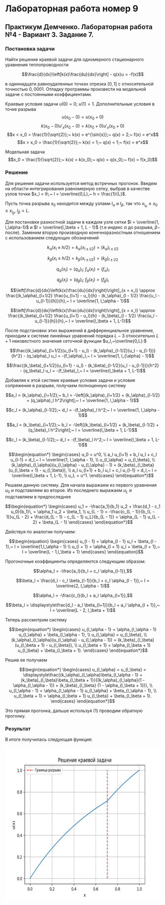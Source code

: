 # Лабораторная работа номер 9
## Практикум Демченко. Лабораторная работа №4 - Вариант 3. Задание 7.
### Постановка задачи
Найти решение краевой задачи для одномерного стационарного уравнения теплопроводности

$$\frac{d}{dx}\left[k(x)\frac{du}{dx}\right] - q(x)u = -f(x)$$

в одиннадцати равноудаленных точках отрезка $[0,1]$ с относительной точностью $0,0001$. Отладку программы произвести на модельной задаче с постоянными коэффициентами.


Краевые условия задачи $u(0) = 0;~ u(1) = 1.$
Дополнительные условия в точке разрыва
$$u(x_0 - 0) = u(x_0 + 0)$$
$$k(x_0 - 0)u'_x(x_0 - 0) = k(x_0 + 0)u'_x(x_0 + 0)$$
$$x < x_0 = \frac{1}{\sqrt{2}};~ k(x) = e^{\sin{x}};~ q(x) = 2;~ f(x) = e^x$$
$$x > x_0 = \frac{1}{\sqrt{2}};~ k(x) = 1;~ q(x) = 1;~ f(x) = e^x$$

Модельная задача 
$$x_0 = \frac{1}{\sqrt{2}};~ k(x) = k(x_0);~ q(x) = q(x_0);~ f(x) = f(x_0)$$

### Решение
Для решения задачи используется метод встречных прогонок. Введем на области интегрирования равномерную сетку, выбрав в качестве узлов точки $x_l = lh,~ l = \overline{0,L},~ h = \frac{1}{L}$.

Пусть точка разрыва $x_0$ находится между узлами $l_\alpha$ и $l_\beta$, так что $x_{l_\alpha} \leq x_0 \leq x_{l_\beta},~ l_\beta < L$.

Для постановки разностной задачи в каждом узле сетки $l = \overline{1, l_\alpha-1}$ и $l = \overline{l_\beta + 1, L - 1}$ (т.е индекс $\alpha$ до разрыва, $\beta -$ после). Заменим вторую производную конечноразностным отношением c использованием следующих обозначений

$$k_\alpha(x_l \pm h/2) = k_\alpha(x_{l \pm l/2}) = (k_\alpha)_{l \pm l/2}$$

$$k_\beta(x_l \pm h/2) = k_\beta(x_{l \pm l/2}) = (k_\beta)_{l \pm l/2}$$

$$q_\alpha(x_l) = (q_\alpha)_l;~ f_\alpha(x_l) = (f_\alpha)_l$$

$$q_\beta(x_l) = (q_\beta)_l;~ f_\beta(x_l) = (f_\beta)_l$$

$$\left[\frac{d}{dx}\left(k(x)\frac{du}{dx}\right)\right]_{x = x_l} \approx \frac{(k_\alpha)_{l+1/2} \frac{u_{l+1} - u_l}{h} - (k_\alpha)_{l - 1/2} \frac{u_l - u_{l-1}}{h}}{h},~ l = \overline{1, l_\alpha - 1}$$

$$\left[\frac{d}{dx}\left(k(x)\frac{du}{dx}\right)\right]_{x = x_l} \approx \frac{(k_\beta)_{l+1/2} \frac{u_{l+1} - u_l}{h} - (k_\beta)_{l - 1/2} \frac{u_l - u_{l-1}}{h}}{h},~ l = \overline{l_\beta + 1, L-1}$$

После подстановки этих выражений в дифференциальное уравнение, приходим к системе линейных уравнений порядка $L-3$ относительно $L+1$ неизвестного значения сеточной функции $u_l,~\overline{0,L}:$

$$\frac{(k_\alpha)_{l+1/2}(u_{l+1} - u_l) - (k_\alpha)_{l-1/2}(u_l - u_{l-1})}{h^2} - (q_\alpha)_l u_l = -(f_\alpha)_l,~ l = \overline{1, l_{\alpha} - 1}$$

$$\frac{(k_\beta)_{l+1/2}(u_{l+1} - u_l) - (k_\beta)_{l-1/2}(u_l - u_{l-1})}{h^2} - (q_\beta)_l u_l = -(f_\beta)_l,~ l = \overline{l_\beta + 1, L-1}$$

Добавляя к этой системе краевые условия задачи и условия сопряжения в разрыве, получаем полноценную систему

$$a_l = (k_\alpha)_{l+1/2};~ b_l = -\left[(k_\alpha)_{l+1/2} + (k_\alpha)_{l-1/2} + (q_\alpha)_l h^2\right];~ l = \overline{1, l_\alpha - 1}$$

$$c_l = (k_\alpha)_{l-1/2};~ d_l = -(f_\alpha)_l h^2;~ l = \overline{1, l_\alpha - 1}$$

$$a_l = (k_\beta)_{l+1/2};~ b_l = -\left[(k_\beta)_{l+1/2} + (k_\beta)_{l-1/2} + (q_\beta)_l h^2\right];~ l = \overline{l_\beta + 1, L-1}$$

$$c_l = (k_\beta)_{l-1/2};~ d_l = -(f_\beta)_l h^2;~ l = \overline{l_\beta + 1, L-1}$$

$$\begin{equation*} 
    \begin{cases}
        u_0 = u^0, \\
        a_l u_{l+1} + b_l u_l + c_l u_{l-1} = d_l,~ l = \overline{1, l_\alpha - 1}, \\
        u_{l_\alpha} = u_{l_\beta}, \\
        (k_\alpha)_{l_\alpha}(u_{l_\alpha} - u_{l_\alpha} - 1) = (k_\beta)_{l_\beta} (u_{l_\beta + 1} - u_{l_\beta}), \\
        a_l u_{l+1} + b_l u_l + c_l u_{l-1} = d_l,~ l = \overline{l_\beta + 1, L-1}, \\
        u_L = u^1.
    \end{cases}
\end{equation*}$$

Решаем данную систему. Для начала выражаем из первого уравнения $u_0$ и подставляем во второе. Из последнего выражаем $u_L$ и подставляем в предпоследнее

$$\begin{equation*}
    \begin{cases}
        u_1 = -\frac{a_1}{b_1} u_2 + \frac{d_1 - c_1 u_0}{b_1}\, = \alpha_1 u_2 + \beta_1, \\
        u_{L - 1} = -\frac{c_{L - 1}}{b_{L - 1}}u_{L - 2} + \frac{d_{L - 1} - c_{L - 1} u_L}{b_{L - 1}} = \alpha_{L - 1} u_{L - 2} + \beta_{L - 1}
    \end{cases}
\end{equation*}$$
		
Действуя по аналогии получаем:

$$\begin{equation}
    \begin{cases}
        u_{l - 1} = \alpha_{l - 1} u_l + \beta_{l - 1},~ l = \overline{1,l_\alpha - 1} \\
        u_{l + 1} = \alpha_{l + 1} u_l + \beta_{l + 1},~ l = \overline{L - 1,l_\beta + 1}
    \end{cases}
\end{equation}$$

Прогоночные коэффициенты определяются следующим образом:

$$\alpha_l = -\frac{a_l}{b_l + c_l \alpha_{l-1}},$$

$$\beta_l  =  \frac{d_l - c_l \beta_{l-1}}{b_l + c_l \alpha_{l - 1}},~ l = \overline{2, l_\alpha - 1}$$

$$\alpha_l = -\frac{c_l}{b_l + a_l \alpha_{l+1}},$$

$$\beta_l  =  \displaystyle\frac{d_l - a_l \beta_{l+1}}{b_l + a_l \alpha_{l + 1}},~ l = \overline{L - 2, l_\beta + 1}$$

Теперь рассмотрим систему

$$\begin{equation*}
    \begin{cases}
        u_{l_\alpha - 1} = \alpha_{l_\alpha - 1} u_{l_\alpha} + \beta_{l_\alpha - 1}, \\
        u_{l_\alpha} = u_{l_\beta}, \\
        (k_\alpha)_{l_\alpha}(u_{l_\alpha} - u_{l_\alpha - 1}) = (k_\beta)_{l_\beta}(u_{l_\beta + 1} - u_{l_\beta}), \\
        u_{l_\beta  + 1} = \alpha_{l_\beta  + 1} u_{l_\beta}  + \beta_{l_\beta  + 1}.
    \end{cases}
\end{equation*}$$

Решив ее получаем

$$\begin{equation*}
    \begin{cases}
        u_{l_\alpha} = u_{l_\beta} = \displaystyle\frac{(k_\alpha)_{l_\alpha}\beta_{l_\alpha - 1} + (k_\beta)_{l_\beta}\beta_{l_\beta + 1}}{(k_\alpha)_{l_\alpha}(1 - \alpha_{l_\alpha - 1}) + (k_\beta)_{l_\beta} (1 - \alpha_{l_\beta + 1})}, \\
        u_{l_\alpha - 1} = \alpha_{l_\alpha - 1} u_{l_\alpha} + \beta_{l_\alpha - 1}, \\
        u_{l_\beta + 1} = \alpha_{l_\beta + 1} u_{l_\beta} + \beta_{l_\beta + 1}.
    \end{cases}
\end{equation*}$$

Это прямая прогонка, дальше используя (1) проводим обратную прогонку.


### Результат
В итоге получилась следующая функция:

<p align="center">
    <img src = "./images/boundary_value_problem.png" width = "700" height = "500" align = "center"/>
</p>